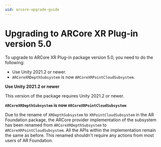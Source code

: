 ```yaml
---
uid: arcore-upgrade-guide
---
```

# Upgrading to ARCore XR Plug-in version 5.0

To upgrade to ARCore XR Plug-in package version 5.0, you need to do the following:

- Use Unity 2021.2 or newer.
- `ARCoreXRDepthSubsystem` is now `ARCoreXRPointCloudSubsystem`.

**Use Unity 2021.2 or newer**

This version of the package requires Unity 2021.2 or newer.

**`ARCoreXRDepthSubsystem` is now `ARCoreXRPointCloudSubsystem`**

Due to the rename of `XRDepthSubsystem` to `XRPointCloudSubsystem` in the AR Foundation package, the ARCore provider implementation of the subsystem has been renamed from `ARCoreXRDepthSubsystem` to `ARCoreXRPointCloudSubsystem`. All the APIs within the implementation remain the same as before. This renamed shouldn't require any actions from most users of AR Foundation.
